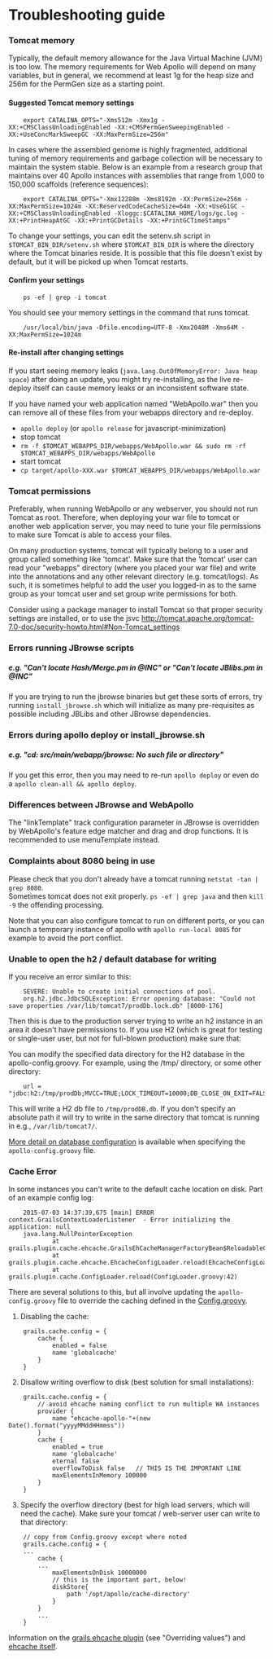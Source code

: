 # Troubleshooting guide

### Tomcat memory


Typically, the default memory allowance for the Java Virtual Machine (JVM) is too low. The memory requirements for Web Apollo will depend on many variables, but in general, we recommend at least 1g for the heap size and 256m for the PermGen size as a starting point. 

#### Suggested Tomcat memory settings

```
    export CATALINA_OPTS="-Xms512m -Xmx1g -XX:+CMSClassUnloadingEnabled -XX:+CMSPermGenSweepingEnabled -XX:+UseConcMarkSweepGC -XX:MaxPermSize=256m"
```


In cases where the assembled genome is highly fragmented, additional tuning of memory requirements and garbage collection will be necessary to maintain the system stable. Below is an example from a research group that maintains over 40 Apollo instances with assemblies that range from 1,000 to 150,000 scaffolds (reference sequences):  

```
    export CATALINA_OPTS="-Xmx12288m -Xms8192m -XX:PermSize=256m -XX:MaxPermSize=1024m -XX:ReservedCodeCacheSize=64m -XX:+UseG1GC -XX:+CMSClassUnloadingEnabled -Xloggc:$CATALINA_HOME/logs/gc.log -XX:+PrintHeapAtGC -XX:+PrintGCDetails -XX:+PrintGCTimeStamps"
```

To change your settings, you can edit the setenv.sh script in 
`$TOMCAT_BIN_DIR/setenv.sh` where `$TOMCAT_BIN_DIR` is where the directory where the Tomcat binaries reside. It is possible that this file doesn't exist by default, but it will be picked up when Tomcat restarts.


#### Confirm your settings

```
    ps -ef | grep -i tomcat
```

You should see your memory settings in the command that runs tomcat.   

```
    /usr/local/bin/java -Dfile.encoding=UTF-8 -Xmx2048M -Xms64M -XX:MaxPermSize=1024m 
```

#### Re-install after changing settings

If you start seeing memory leaks (`java.lang.OutOfMemoryError: Java heap space`) after doing an update, you might try re-installing, as the live re-deploy itself can cause memory leaks or an inconsistent software state. 

If you have named your web application named "WebApollo.war" then you can remove all of these files from your webapps directory and re-deploy.

- `apollo deploy`  (or `apollo release` for javascript-minimization)
- stop tomcat
- `rm -f $TOMCAT_WEBAPPS_DIR/webapps/WebApollo.war && sudo rm -rf $TOMCAT_WEBAPPS_DIR/webapps/WebApollo`
- start tomcat 
- `cp target/apollo-XXX.war $TOMCAT_WEBAPPS_DIR/webapps/WebApollo.war`

### Tomcat permissions

Preferably, when running WebApollo or any webserver, you should not run Tomcat as root. Therefore, when deploying your war file to tomcat or another web application server, you may need to tune your file permissions to make sure Tomcat is able to access your files.

On many production systems, tomcat will typically belong to a user and group called something like 'tomcat'. Make sure that the 'tomcat' user can read your "webapps" directory (where you placed your war file) and write into the annotations and any other relevant directory (e.g. tomcat/logs).   As such, it is sometimes helpful to add the user you logged-in as to the same group as your tomcat user and set group write permissions for both.

Consider using a package manager to install Tomcat so that proper security settings are installed, or to use the jsvc 
http://tomcat.apache.org/tomcat-7.0-doc/security-howto.html#Non-Tomcat_settings


### Errors running JBrowse scripts

##### e.g. "Can't locate Hash/Merge.pm in @INC" or "Can't locate JBlibs.pm in @INC"

If you are trying to run the jbrowse binaries but get these sorts of errors, try running `install_jbrowse.sh` which will initialize as many pre-requisites as possible including JBLibs and other JBrowse dependencies. 

### Errors during apollo deploy or install_jbrowse.sh

##### e.g. "cd: src/main/webapp/jbrowse: No such file or directory"

If you get this error, then you may need to re-run `apollo deploy` or even do a `apollo clean-all && apollo deploy`.


### Differences between JBrowse and WebApollo

The "linkTemplate" track configuration parameter in JBrowse is overridden by WebApollo's feature edge matcher and drag and drop functions. It is recommended to use menuTemplate instead.

### Complaints about 8080 being in use

Please check that you don't already have a tomcat running ``netstat -tan | grep 8080``.  
Sometimes tomcat does not exit properly.  ``ps -ef | grep java`` and then ``kill -9`` the offending processing.

Note that you can also configure tomcat to run on different ports, or you can launch a temporary instance of apollo with `apollo run-local 8085` for example to avoid the port conflict.

### Unable to open the h2 / default database for writing

If you receive an error similar to this:

```
    SEVERE: Unable to create initial connections of pool.
    org.h2.jdbc.JdbcSQLException: Error opening database: "Could not save properties /var/lib/tomcat7/prodDb.lock.db" [8000-176]
```

Then this is due to the production server trying to write an h2 instance in an area it doesn't have permissions to.
If you use H2 (which is great for testing or single-user user, but not for full-blown production) make sure that:

You can modify the specified data directory for the H2 database in the apollo-config.groovy. For example, using the /tmp/ directory, or some other directory:

```
    url = "jdbc:h2:/tmp/prodDb;MVCC=TRUE;LOCK_TIMEOUT=10000;DB_CLOSE_ON_EXIT=FALSE"
```

This will write a H2 db file to ```/tmp/prodDB.db```.  If you don't specify an absolute path it will try to write in the same directory
that tomcat is running in e.g., ``/var/lib/tomcat7/``.


[More detail on database configuration](Setup.md) is available when specifying the `apollo-config.groovy` file.


### Cache Error

In some instances you can't write to the default cache location on disk.  Part of an example config log:

```
    2015-07-03 14:37:39,675 [main] ERROR context.GrailsContextLoaderListener  - Error initializing the application: null
    java.lang.NullPointerException
            at grails.plugin.cache.ehcache.GrailsEhCacheManagerFactoryBean$ReloadableCacheManager.rebuild(GrailsEhCacheManagerFactoryBean.java:171)
            at grails.plugin.cache.ehcache.EhcacheConfigLoader.reload(EhcacheConfigLoader.groovy:63)
            at grails.plugin.cache.ConfigLoader.reload(ConfigLoader.groovy:42)
```

There are several solutions to this, but all involve updating the ```apollo-config.groovy``` file to override the caching defined in the [Config.groovy](https://github.com/GMOD/Apollo/blob/master/grails-app/conf/Config.groovy#L103).

1) Disabling the cache:

```
    grails.cache.config = {
        cache {
            enabled = false
            name 'globalcache'
        }
    }
```

2) Disallow writing overflow to disk (best solution for small installations):

```
    grails.cache.config = {
        // avoid ehcache naming conflict to run multiple WA instances
        provider {
            name "ehcache-apollo-"+(new Date().format("yyyyMMddHHmmss"))
        }
        cache {
            enabled = true
            name 'globalcache'
            eternal false
            overflowToDisk false   // THIS IS THE IMPORTANT LINE
            maxElementsInMemory 100000
        }
    }
```

3) Specify the overflow directory (best for high load servers, which will need the cache).  Make sure your tomcat / web-server user can write to that directory:

```
    // copy from Config.groovy except where noted
    grails.cache.config = {
    ... 
        cache {
        ...  
            maxElementsOnDisk 10000000
            // this is the important part, below!
            diskStore{
                path '/opt/apollo/cache-directory'
            }
        }
        ...
    }
```


Information on the [grails ehcache plugin](http://grails-plugins.github.io/grails-cache-ehcache/guide/usage.html) (see "Overriding values") and
[ehcache itself](http://ehcache.org/documentation/2.8/integrations/grails).
 


